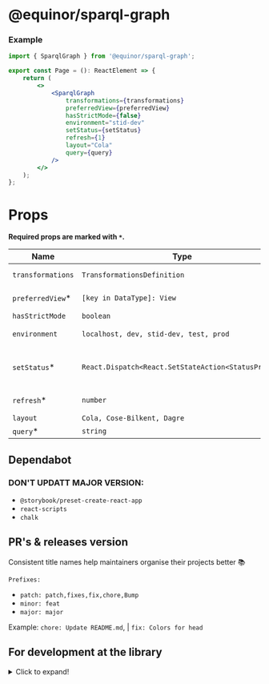 # @equinor/sparql-graph

### Example

```jsx
import { SparqlGraph } from '@equinor/sparql-graph';

export const Page = (): ReactElement => {
	return (
		<>
			<SparqlGraph
				transformations={transformations}
				preferredView={preferredView}
				hasStrictMode={false}
				environment="stid-dev"
				setStatus={setStatus}
				refresh={1}
				layout="Cola"
				query={query}
			/>
		</>
	);
};
```

# Props

**Required props are marked with `*`.**

| Name              | Type                                                | Default    | Description                                |
| ----------------- | --------------------------------------------------- | ---------- | ------------------------------------------ |
| `transformations` | `TransformationsDefinition`                         |            | Graph transformations                      |
| `preferredView`\* | `[key in DataType]: View`                           |            | Visual graph preference                    |
| `hasStrictMode`   | `boolean`                                           | `false`    | Strick mode                                |
| `environment`     | `localhost, dev, stid-dev, test, prod`              | `stid-dev` | Graph environment                          |
| `setStatus`\*     | `React.Dispatch<React.SetStateAction<StatusProps>>` |            | Renders a button with pre-declaration size |
| `refresh`\*       | `number`                                            |            | Graphe refresh state                       |
| `layout`          | `Cola, Cose-Bilkent, Dagre`                         | `Cola`     | Layout name                                |
| `query`\*         | `string`                                            |            | Data                                       |

## Dependabot

### DON'T UPDATT MAJOR VERSION:

-   `@storybook/preset-create-react-app`
-   `react-scripts`
-   `chalk`

## PR's & releases version

Consistent title names help maintainers organise their projects better 📚

`Prefixes:`

-   `patch: patch,fixes,fix,chore,Bump`
-   `minor: feat`
-   `major: major`

Example: `chore: Update README.md`, | `fix: Colors for head`

## For development at the library

<details>
  <summary>Click to expand!</summary>
  
  ### Install Node.js

Install the latest [LTS] (https://nodejs.org) version of Node.js, and at the same time make sure you are on version 6 of the `npm`-CLI (We currently have some challenges with` npm 7`).

```sh
$ node -v && npm -v
v14.17.6
6.14.15
```

### Log on to the package register

-   Set up a [personal access token](https://github.com/settings/tokens) on your private GitHub account, and turn on SSO for the equinor organization.
-   Register your [email address](https://github.com/settings/emails) on your private GitHub account (no need to replace your default address)

```sh
$ npm login --registry=https://npm.pkg.github.com
> Username: USERNAME
> Password: PERSONAL-ACCESS-TOKEN
> Email: PUBLIC-EMAIL-ADDRESS
```

### Install Npm

```sh
$ npm install --global npm
```

### Install project dependencies

```sh
$ npm
```

## Local development

```sh
$ npm run storybook # Runs up a local dev version of Storybook - Both good tools to use to quickly see changes along the way.
```

## Code quality

The project is set up with TypeScript, Eslint, Prettier, and the following is run when validating each pull request:

```sh
$ npm run checkcode
```

## Testing

We will write unit tests on critical functionality.

```sh
$ npm run test
```

## Construction

```sh
$ npm run build:storybook # Builds Storybook for static files, and deploys for Vercel for pull requests and merging for main
$ npm run build:lib # Packs the library (not Storybook) - This step is run before `npm publish` is run
```

</details>
